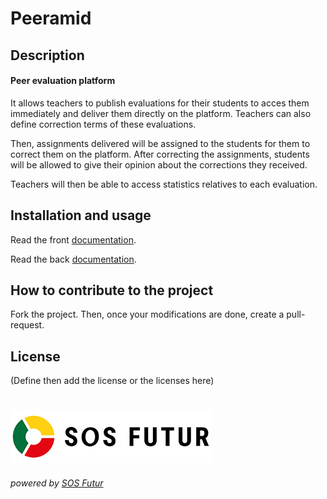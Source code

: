 # **Peeramid**

## Description

#### Peer evaluation platform

It allows teachers to publish evaluations for their students to acces them immediately and deliver them directly on
the platform. Teachers can also define correction terms of these evaluations.

Then, assignments delivered will be assigned to the students for them to correct them on the platform. After correcting
the assignments, students will be allowed to give their opinion about the corrections they received.

Teachers will then be able to access statistics relatives to each evaluation.

## Installation and usage

Read the front [documentation](./front/README_FRONT.md).

Read the back [documentation](./back/README_BACK.md).

## How to contribute to the project

Fork the project. Then, once your modifications are done, create a pull-request.

## License

(Define then add the license or the licenses here)

#

[![SOS Futur](sosf_logo.png)](https://www.sos-futur.fr/)
###### powered by [SOS Futur](https://www.sos-futur.fr/)